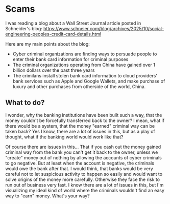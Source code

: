 # Scams
I was reading a blog about a Wall Street Journal article posted in Schneider's blog:
https://www.schneier.com/blog/archives/2025/10/social-engineering-peoples-credit-card-details.html

Here are my main points about the blog:
- Cyber criminal organizations are finding ways to persuade people to enter their bank card information for criminal purposes
- The criminal organizations operating from China have gained over 1 billion dollars over the past three years
- The crimilans install stolen bank card information to cloud providers' bank services such as Apple and Google Wallets, and make purchase of luxury and other purchases from otherside of the world, China.

## What to do?

I wonder, why the banking institutions have been built such a way, that the money couldn't be forcefully transferred back to the owner? I mean, what if there would be a system, that the money "earned" criminal way can be taken back? Yes I know, there are a lot of issues in this, but as a play of thought, what if the banking world would work like that?

Of course there are issues in this... That if you cash out the money gained criminal way from the bank you can't get it back to the owner, unless we "create" money out of nothing by allowing the accounts of cyber criminals to go negative. But at least when the account is negative, the criminals would owe the bank after that. I would think, that banks would be very careful not to let suspicious activity to happen so easily and would want to solve origins of the money more carefully. Otherwise they face the risk to run out of business very fast. I know there are a lot of issues in this, but I'm visualizing my ideal kind of world where the criminals wouldn't find an easy way to "earn" money. What's your way?
